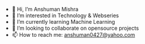 - 👋 Hi, I’m Anshuman Mishra
- 👀 I’m interested in Technology & Webseries
- 🌱 I’m currently learning Machine Learning
- 💞️ I’m looking to collaborate on opensource projects
- 📫 How to reach me: anshuman0427@yahoo.com

<!---
anshuman0427/anshuman0427 is a ✨ special ✨ repository because its `README.md` (this file) appears on your GitHub profile.
You can click the Preview link to take a look at your changes.
--->
